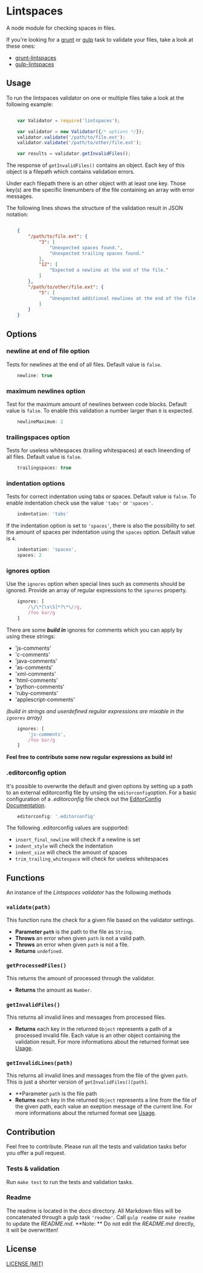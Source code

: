 # Lintspaces

A node module for checking spaces in files.

If you're looking for a [grunt](http://gruntjs.com/) or [gulp](http://gulpjs.com/) task to validate your files, take a look at these ones:

* [grunt-lintspaces](https://github.com/schorfES/grunt-lintspaces)
* [gulp-lintspaces](https://github.com/ck86/gulp-lintspaces)

## Usage

To run the lintspaces validator on one or multiple files take a look at the following example:

```javascript

	var Validator = require('lintspaces');

	var validator = new Validator({/* options */});
	validator.validate('/path/to/file.ext');
	validator.validate('/path/to/other/file.ext');

	var results = validator.getInvalidFiles();

```

The response of ```getInvalidFiles()``` contains an object. Each key of this object is a filepath which contains validation errors.

Under each filepath there is an other object with at least one key. Those key(s) are the specific linenumbers of the file containing an array with error messages.

The following lines shows the structure of the validation result in JSON notation:

```json

	{
		"/path/to/file.ext": {
			"3": [
				"Unexpected spaces found.",
				"Unexpected trailing spaces found."
			],
			"12": [
				"Expected a newline at the end of the file."
			]
		},
		"/path/to/other/file.ext": {
			"5": [
				"Unexpected additional newlines at the end of the file."
			]
		}
	}

```

## Options

### newline at end of file option

Tests for newlines at the end of all files. Default value is `false`.

```javascript
	newline: true
```

### maximum newlines option

Test for the maximum amount of newlines between code blocks. Default value is `false`. To enable this validation a number larger than `0` is expected.

```javascript
	newlineMaximum: 2
```

### trailingspaces option

Tests for useless whitespaces (trailing whitespaces) at each lineending of all files. Default value is `false`.

```javascript
	trailingspaces: true
```

### indentation options

Tests for correct indentation using tabs or spaces. Default value is `false`. To enable indentation check use the value `'tabs'` or `'spaces'`.

```javascript
	indentation: 'tabs'
```

If the indentation option is set to `'spaces'`, there is also the possibility to set the amount of spaces per indentation using the `spaces` option. Default value is `4`.

```javascript
	indentation: 'spaces',
	spaces: 2
```

### ignores option

Use the `ignores` option when special lines such as comments should be ignored. Provide an array of regular expressions to the `ignores` property.

```javascript
	ignores: [
		/\/\*[\s\S]*?\*\//g,
		/foo bar/g
	]
```

There are some _**build in**_ ignores for comments which you can apply by using these strings:

* 'js-comments'
* 'c-comments'
* 'java-comments'
* 'as-comments'
* 'xml-comments'
* 'html-comments'
* 'python-comments'
* 'ruby-comments'
* 'applescript-comments'

_(build in strings and userdefined regular expressions are mixable in the `ignores` array)_

```javascript
	ignores: [
		'js-comments',
		/foo bar/g
	]
```

**Feel free to contribute some new regular expressions as build in!**

### .editorconfig option

It's possible to overwrite the default and given options by setting up a path to an external editorconfig file by unsing the `editorconfig`option. For a basic configuration of a _.editorconfig_ file check out the [EditorConfig Documentation](http://editorconfig.org/).

```javascript
	editorconfig: '.editorconfig'
```

The following .editorconfig values are supported:

* `insert_final_newline` will check if a newline is set
* `indent_style` will check the indentation
* `indent_size` will check the amount of spaces
* `trim_trailing_whitespace` will check for useless whitespaces

## Functions

An instance of the _Lintspaces validator_ has the following methods

### ```validate(path)```

This function runs the check for a given file based on the validator settings.

* **Parameter ```path```** is the path to the file as ```String```.
* **Throws** an error when given ```path``` is not a valid path.
* **Throws** an error when given ```path``` is not a file.
* **Returns** ```undefined```.

### ```getProcessedFiles()```

This returns the amount of processed through the validator.

* **Returns** the amount as ```Number```.

### ```getInvalidFiles()```

This returns all invalid lines and messages from processed files.

* **Returns** each key in the returned ```Object``` represents a path of a processed invalid file. Each value is an other object containing the validation result. For more informations about the returned format see [Usage](#usage).

### ```getInvalidLines(path)```

This returns all invalid lines and messages from the file of the given ```path```. This is just a shorter version of ```getInvalidFiles()[path]```.

* **Parameter ```path``` is the file path
* **Returns** each key in the returned ```Object``` represents a line from the file of the given path, each value an exeption message of the current line. For more informations about the returned format see [Usage](#usage).

## Contribution

Feel free to contribute. Please run all the tests and validation tasks befor you offer a pull request.

### Tests & validation

Run ```make test``` to run the tests and validation tasks.

### Readme

The readme is located in the _docs_ directory. All Markdown files will be concatenated through a gulp task ```'readme'```. Call ```gulp readme``` or ```make readme``` to update the _README.md_. **Note: ** Do not edit the _README.md_ directly, it will be overwritten!

## License

[LICENSE (MIT)](https://github.com/schorfES/node-lintspaces/blob/master/LICENSE)

